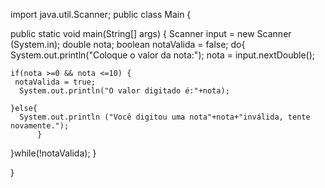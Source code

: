import java.util.Scanner;
public class Main {

  public static void main(String[] args) {
    Scanner input = new Scanner (System.in);
  double nota;
    boolean notaValida = false;
  do{ 
    System.out.println("Coloque o valor da nota:");
    nota = input.nextDouble();

    if(nota >=0 && nota <=10) {
     notaValida = true;
      System.out.println("O valor digitado é:"+nota);

    }else{ 
      System.out.println ("Você digitou uma nota"+nota+"inválida, tente novamente.");
          }
  }while(!notaValida);
  }


}
